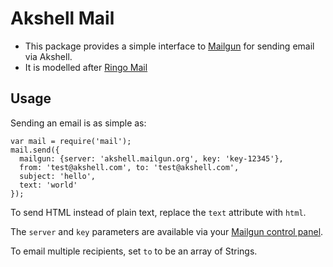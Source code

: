 # Akshell Mail

* This package provides a simple interface to [Mailgun](http://www.mailgun.com) for sending email via Akshell.
* It is modelled after [Ringo Mail](https://github.com/robi42/ringo-mail/)

## Usage

Sending an email is as simple as:

    var mail = require('mail');
    mail.send({ 
      mailgun: {server: 'akshell.mailgun.org', key: 'key-12345'}, 
      from: 'test@akshell.com', to: 'test@akshell.com', 
      subject: 'hello', 
      text: 'world'
    });

To send HTML instead of plain text, replace the `text` attribute with `html`.

The `server` and `key` parameters are available via your [Mailgun control panel](http://www.mailgun.com).

To email multiple recipients, set `to` to be an array of Strings.


